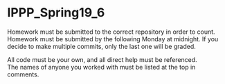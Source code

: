 # IPPP_Spring19_6

Homework must be submitted to the correct repository in order to count.
Homework must be submitted by the following Monday at midnight.
If you decide to make multiple commits, only the last one will be graded.

All code must be your own, and all direct help must be referenced.  
The names of anyone you worked with must be listed at the top in comments.
